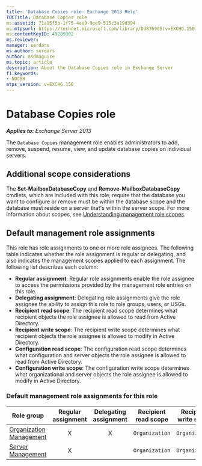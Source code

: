 ```yaml
---
title: 'Database Copies role: Exchange 2013 Help'
TOCTitle: Database Copies role
ms:assetid: 71a95f5b-1f75-4ae9-9ee9-515c3a19d394
ms:mtpsurl: https://technet.microsoft.com/library/Dd876905(v=EXCHG.150)
ms:contentKeyID: 49289302
ms.reviewer: 
manager: serdars
ms.author: serdars
author: msdmaguire
ms.topic: article
description: About the Database Copies role in Exchange Server
f1.keywords:
- NOCSH
mtps_version: v=EXCHG.150
---
```


# Database Copies role

_**Applies to:** Exchange Server 2013_

The `Database Copies` management role enables administrators to add, remove, suspend, resume, view, and update database copies on individual servers.

## Additional scope considerations

The **Set-MailboxDatabaseCopy** and **Remove-MailboxDatabaseCopy** cmdlets, which are included with this role, require that the database you want to configure or remove must be within the database scope and the database must reside on a server that's within the server scope. For more information about scopes, see [Understanding management role scopes](understanding-management-role-scopes-exchange-2013-help.md).

## Default management role assignments

This role has role assignments to one or more role assignees. The following table indicates whether the role assignment is regular or delegating, and also indicates the management scopes applied to each assignment. The following list describes each column:

- **Regular assignment**: Regular role assignments enable the role assignee to access the permissions provided by the management role entries on this role.
- **Delegating assignment**: Delegating role assignments give the role assignee the ability to assign this role to role groups, users, or USGs.
- **Recipient read scope**: The recipient read scope determines what recipient objects the role assignee is allowed to read from Active Directory.
- **Recipient write scope**: The recipient write scope determines what recipient objects the role assignee is allowed to modify in Active Directory.
- **Configuration read scope**: The configuration read scope determines what configuration and server objects the role assignee is allowed to read from Active Directory.
- **Configuration write scope**: The configuration write scope determines what organizational and server objects the role assignee is allowed to modify in Active Directory.

### Default management role assignments for this role

|Role group|Regular assignment|Delegating assignment|Recipient read scope|Recipient write scope|Configuration read scope|Configuration write scope|
|---|:---:|:---:|---|---|---|---|
|[Organization Management](organization-management-exchange-2013-help.md)|X|X|`Organization`|`Organization`|`OrganizationConfig`|`OrganizationConfig`|
|[Server Management](server-management-exchange-2013-help.md)|X||`Organization`|`Organization`|`OrganizationConfig`|`OrganizationConfig`|
